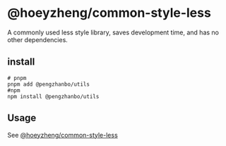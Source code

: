 # @hoeyzheng/common-style-less

A commonly used less style library, saves development time, and has no other dependencies.

## install
```shell
# pnpm
pnpm add @pengzhanbo/utils
#npm
npm install @pengzhanbo/utils
```

## Usage
See [@hoeyzheng/common-style-less](https://www.npmjs.com/package/@hoeyzheng/common-style-less)

